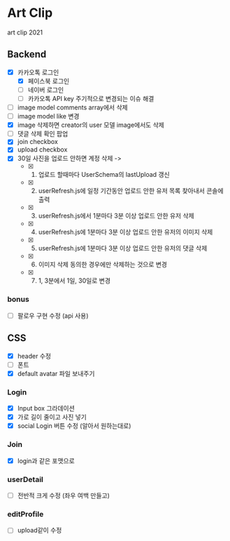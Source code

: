 # Art Clip

art clip 2021

## Backend

- [x] 카카오톡 로그인
  - [x] 페이스북 로그인
  - [ ] 네이버 로그인
  - [ ] 카카오톡 API key 주기적으로 변경되는 이슈 해결
- [ ] image model comments array에서 삭제
- [ ] image model like 변경
- [x] image 삭제하면 creator의 user 모델 image에서도 삭제
- [ ] 댓글 삭제 확인 팝업
- [x] join checkbox
- [x] upload checkbox
- [x] 30일 사진을 업로드 안하면 계정 삭제 ->
  - [x] 1. 업로드 할때마다 UserSchema의 lastUpload 갱신
  - [x] 2. userRefresh.js에 일정 기간동안 업로드 안한 유저 목록 찾아내서 콘솔에 출력
  - [x] 3. userRefresh.js에서 1분마다 3분 이상 업로드 안한 유저 삭제
  - [x] 4. userRefresh.js에 1분마다 3분 이상 업로드 안한 유저의 이미지 삭제
  - [x] 5. userRefresh.js에 1분마다 3분 이상 업로드 안한 유저의 댓글 삭제
  - [x] 6. 이미지 삭제 동의한 경우에만 삭제하는 것으로 변경
  - [x] 7. 1, 3분에서 1일, 30일로 변경

### bonus

- [ ] 팔로우 구현 수정 (api 사용)

## CSS

- [x] header 수정
- [ ] 폰트
- [x] default avatar 파일 보내주기

### Login

- [x] Input box 그라데이션
- [x] 가로 길이 줄이고 사진 넣기
- [x] social Login 버튼 수정 (알아서 원하는대로)

### Join

- [x] login과 같은 포맷으로

### userDetail

- [ ] 전반적 크게 수정 (좌우 여백 만들고)

### editProfile

- [ ] upload같이 수정
